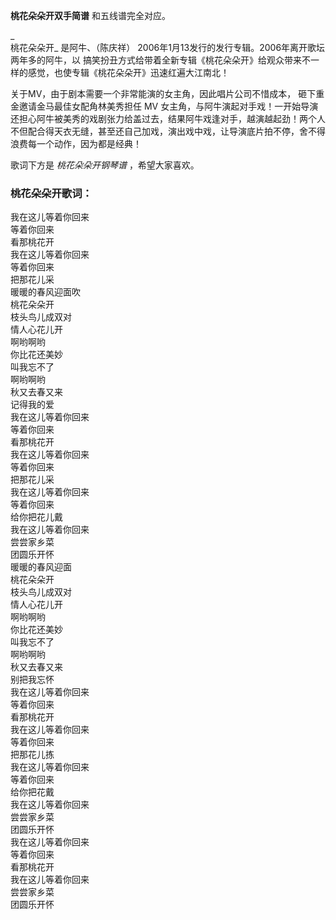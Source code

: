 

**桃花朵朵开双手简谱** 和五线谱完全对应。

_  
桃花朵朵开_ 是阿牛、（陈庆祥） 2006年1月13发行的发行专辑。2006年离开歌坛两年多的阿牛，以
搞笑扮丑方式给带着全新专辑《桃花朵朵开》给观众带来不一样的感觉，也使专辑《桃花朵朵开》迅速红遍大江南北！

  
关于MV，由于剧本需要一个非常能演的女主角，因此唱片公司不惜成本， 砸下重金邀请金马最佳女配角林美秀担任 MV
女主角，与阿牛演起对手戏！一开始导演还担心阿牛被美秀的戏剧张力给盖过去，结果阿牛戏逢对手，越演越起劲！两个人不但配合得天衣无缝，甚至还自己加戏，演出戏中戏，让导演底片拍不停，舍不得浪费每一个动作，因为都是经典！

  
歌词下方是 _桃花朵朵开钢琴谱_ ，希望大家喜欢。

### 桃花朵朵开歌词：

我在这儿等着你回来  
等着你回来  
看那桃花开  
我在这儿等着你回来  
等着你回来  
把那花儿采  
暖暖的春风迎面吹  
桃花朵朵开  
枝头鸟儿成双对  
情人心花儿开  
啊哟啊哟  
你比花还美妙  
叫我忘不了  
啊哟啊哟  
秋又去春又来  
记得我的爱  
我在这儿等着你回来  
等着你回来  
看那桃花开  
我在这儿等着你回来  
等着你回来  
把那花儿采  
我在这儿等着你回来  
等着你回来  
给你把花儿戴  
我在这儿等着你回来  
尝尝家乡菜  
团圆乐开怀  
暖暖的春风迎面  
桃花朵朵开  
枝头鸟儿成双对  
情人心花儿开  
啊哟啊哟  
你比花还美妙  
叫我忘不了  
啊哟啊哟  
秋又去春又来  
别把我忘怀  
我在这儿等着你回来  
等着你回来  
看那桃花开  
我在这儿等着你回来  
等着你回来  
把那花儿拣  
我在这儿等着你回来  
等着你回来  
给你把花戴  
我在这儿等着你回来  
尝尝家乡菜  
团圆乐开怀  
我在这儿等着你回来  
等着你回来  
看那桃花开  
我在这儿等着你回来  
尝尝家乡菜  
团圆乐开怀

